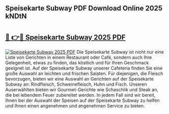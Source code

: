 ## Speisekarte Subway PDF Download Online 2025 kNDtN

# <h2><a href="http://gca16tr.nevu.top/?p=Speisekarte+Subway">🔗 👉🔴 Speisekarte Subway 2025 PDF</a></h2>

[![Speisekarte Subway 2025 PDF](https://i.imgur.com/dBaPXMq.png)](http://gca16tr.nevu.top/?p=Speisekarte+Subway)
Die Speisekarte Subway ist nicht nur eine Liste von Gerichten in einem Restaurant oder Café, sondern auch Ihre Gelegenheit, etwas zu finden, das köstlich und für Ihren Geschmack geeignet ist. Auf der Speisekarte Subway unserer Cafeteria finden Sie eine große Auswahl an leichten und frischen Salaten. Für diejenigen, die Fleisch bevorzugen, bieten wir eine Auswahl an Gerichten auf der Speisekarte Subway an: Rindfleisch, Schweinefleisch, Huhn und Fisch. Unseren Auserwählten bieten wir Gourmet-Gerichte wie Schaschlik und Steak an, die bei lebendem Feuer zubereitet werden. In jedem Fall sind wir bereit, Ihnen bei der Auswahl der Speisen auf der Speisekarte Subway zu helfen und Ihnen einen angenehmen und angenehmen Service zu bieten.
